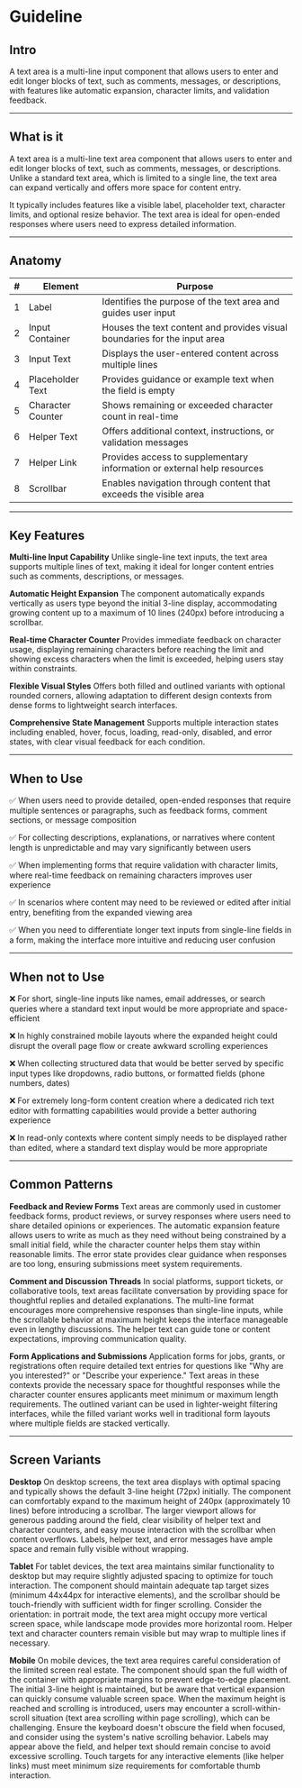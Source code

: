 # Guideline

## Intro
A text area is a multi-line input component that allows users to enter and edit longer blocks of text, such as comments, messages, or descriptions, with features like automatic expansion, character limits, and validation feedback.

---

## What is it
A text area is a multi-line text area component that allows users to enter and edit longer blocks of text, such as comments, messages, or descriptions. Unlike a standard text area, which is limited to a single line, the text area can expand vertically and offers more space for content entry.

It typically includes features like a visible label, placeholder text, character limits, and optional resize behavior. The text area is ideal for open-ended responses where users need to express detailed information.

---

## Anatomy

| # | Element | Purpose |
|---|---------|---------|
| 1 | Label | Identifies the purpose of the text area and guides user input |
| 2 | Input Container | Houses the text content and provides visual boundaries for the input area |
| 3 | Input Text | Displays the user-entered content across multiple lines |
| 4 | Placeholder Text | Provides guidance or example text when the field is empty |
| 5 | Character Counter | Shows remaining or exceeded character count in real-time |
| 6 | Helper Text | Offers additional context, instructions, or validation messages |
| 7 | Helper Link | Provides access to supplementary information or external help resources |
| 8 | Scrollbar | Enables navigation through content that exceeds the visible area |

---

## Key Features

**Multi-line Input Capability**
Unlike single-line text inputs, the text area supports multiple lines of text, making it ideal for longer content entries such as comments, descriptions, or messages.

**Automatic Height Expansion**
The component automatically expands vertically as users type beyond the initial 3-line display, accommodating growing content up to a maximum of 10 lines (240px) before introducing a scrollbar.

**Real-time Character Counter**
Provides immediate feedback on character usage, displaying remaining characters before reaching the limit and showing excess characters when the limit is exceeded, helping users stay within constraints.

**Flexible Visual Styles**
Offers both filled and outlined variants with optional rounded corners, allowing adaptation to different design contexts from dense forms to lightweight search interfaces.

**Comprehensive State Management**
Supports multiple interaction states including enabled, hover, focus, loading, read-only, disabled, and error states, with clear visual feedback for each condition.

---

## When to Use

✅ When users need to provide detailed, open-ended responses that require multiple sentences or paragraphs, such as feedback forms, comment sections, or message composition

✅ For collecting descriptions, explanations, or narratives where content length is unpredictable and may vary significantly between users

✅ When implementing forms that require validation with character limits, where real-time feedback on remaining characters improves user experience

✅ In scenarios where content may need to be reviewed or edited after initial entry, benefiting from the expanded viewing area

✅ When you need to differentiate longer text inputs from single-line fields in a form, making the interface more intuitive and reducing user confusion

---

## When not to Use

❌ For short, single-line inputs like names, email addresses, or search queries where a standard text input would be more appropriate and space-efficient

❌ In highly constrained mobile layouts where the expanded height could disrupt the overall page flow or create awkward scrolling experiences

❌ When collecting structured data that would be better served by specific input types like dropdowns, radio buttons, or formatted fields (phone numbers, dates)

❌ For extremely long-form content creation where a dedicated rich text editor with formatting capabilities would provide a better authoring experience

❌ In read-only contexts where content simply needs to be displayed rather than edited, where a standard text display would be more appropriate

---

## Common Patterns

**Feedback and Review Forms**
Text areas are commonly used in customer feedback forms, product reviews, or survey responses where users need to share detailed opinions or experiences. The automatic expansion feature allows users to write as much as they need without being constrained by a small initial field, while the character counter helps them stay within reasonable limits. The error state provides clear guidance when responses are too long, ensuring submissions meet system requirements.

**Comment and Discussion Threads**
In social platforms, support tickets, or collaborative tools, text areas facilitate conversation by providing space for thoughtful replies and detailed explanations. The multi-line format encourages more comprehensive responses than single-line inputs, while the scrollable behavior at maximum height keeps the interface manageable even in lengthy discussions. The helper text can guide tone or content expectations, improving communication quality.

**Form Applications and Submissions**
Application forms for jobs, grants, or registrations often require detailed text entries for questions like "Why are you interested?" or "Describe your experience." Text areas in these contexts provide the necessary space for thoughtful responses while the character counter ensures applicants meet minimum or maximum length requirements. The outlined variant can be used in lighter-weight filtering interfaces, while the filled variant works well in traditional form layouts where multiple fields are stacked vertically.

---

## Screen Variants

**Desktop**
On desktop screens, the text area displays with optimal spacing and typically shows the default 3-line height (72px) initially. The component can comfortably expand to the maximum height of 240px (approximately 10 lines) before introducing a scrollbar. The larger viewport allows for generous padding around the field, clear visibility of helper text and character counters, and easy mouse interaction with the scrollbar when content overflows. Labels, helper text, and error messages have ample space and remain fully visible without wrapping.

**Tablet**
For tablet devices, the text area maintains similar functionality to desktop but may require slightly adjusted spacing to optimize for touch interaction. The component should maintain adequate tap target sizes (minimum 44x44px for interactive elements), and the scrollbar should be touch-friendly with sufficient width for finger scrolling. Consider the orientation: in portrait mode, the text area might occupy more vertical screen space, while landscape mode provides more horizontal room. Helper text and character counters remain visible but may wrap to multiple lines if necessary.

**Mobile**
On mobile devices, the text area requires careful consideration of the limited screen real estate. The component should span the full width of the container with appropriate margins to prevent edge-to-edge placement. The initial 3-line height is maintained, but be aware that vertical expansion can quickly consume valuable screen space. When the maximum height is reached and scrolling is introduced, users may encounter a scroll-within-scroll situation (text area scrolling within page scrolling), which can be challenging. Ensure the keyboard doesn't obscure the field when focused, and consider using the system's native scrolling behavior. Labels may appear above the field, and helper text should remain concise to avoid excessive scrolling. Touch targets for any interactive elements (like helper links) must meet minimum size requirements for comfortable thumb interaction.